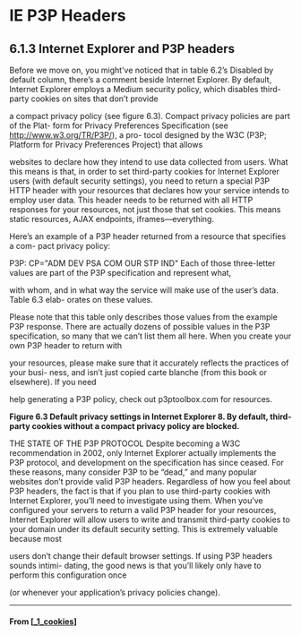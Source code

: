 # IE P3P Headers

## **6.1.3 Internet Explorer and P3P headers**

Before we move on, you might’ve noticed that in table 6.2’s Disabled by default column,
there’s a comment beside Internet Explorer. By default, Internet Explorer employs a
Medium security policy, which disables third-party cookies on sites that don’t provide

a compact privacy policy (see figure 6.3). Compact privacy policies are part of the Plat-
form for Privacy Preferences Specification (see http://www.w3.org/TR/P3P/), a pro-
tocol designed by the W3C (P3P; Platform for Privacy Preferences Project) that allows

websites to declare how they intend to use data collected from users.
What this means is that, in order to set third-party cookies for Internet Explorer
users (with default security settings), you need to return a special P3P HTTP header
with your resources that declares how your service intends to employ user data. This
header needs to be returned with all HTTP responses for your resources, not just those
that set cookies. This means static resources, AJAX endpoints, iframes—everything.

Here’s an example of a P3P header returned from a resource that specifies a com-
pact privacy policy:

P3P: CP="ADM DEV PSA COM OUR STP IND"
Each of those three-letter values are part of the P3P specification and represent what,

with whom, and in what way the service will make use of the user’s data. Table 6.3 elab-
orates on these values.

Please note that this table only describes those values from the example P3P
response. There are actually dozens of possible values in the P3P specification, so many
that we can’t list them all here. When you create your own P3P header to return with

your resources, please make sure that it accurately reflects the practices of your busi-
ness, and isn’t just copied carte blanche (from this book or elsewhere). If you need

help generating a P3P policy, check out p3ptoolbox.com for resources.

**Figure 6.3 Default privacy settings in Internet Explorer 8. By default, third-party cookies without a compact privacy policy are blocked.**

THE STATE OF THE P3P PROTOCOL Despite becoming a W3C recommendation
in 2002, only Internet Explorer actually implements the P3P protocol, and
development on the specification has since ceased. For these reasons, many
consider P3P to be “dead,” and many popular websites don’t provide valid
P3P headers. Regardless of how you feel about P3P headers, the fact is that if
you plan to use third-party cookies with Internet Explorer, you’ll need to
investigate using them.
When you’ve configured your servers to return a valid P3P header for your resources,
Internet Explorer will allow users to write and transmit third-party cookies to your
domain under its default security setting. This is extremely valuable because most

users don’t change their default browser settings. If using P3P headers sounds intimi-
dating, the good news is that you’ll likely only have to perform this configuration once

(or whenever your application’s privacy policies change).

---

#### From [[_1_cookies]]

[//begin]: # "Autogenerated link references for markdown compatibility"
[_1_cookies]: _1_cookies "Cookies"
[//end]: # "Autogenerated link references"
